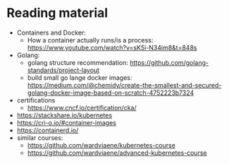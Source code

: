 # Reading material

* Containers and Docker:
  * How a container actually runs/is a process: https://www.youtube.com/watch?v=sK5i-N34im8&t=848s
* Golang:
  * golang structure recommendation: https://github.com/golang-standards/project-layout
  * build small go lange docker images: https://medium.com/@chemidy/create-the-smallest-and-secured-golang-docker-image-based-on-scratch-4752223b7324
* certifications
  * https://www.cncf.io/certification/cka/
* https://stackshare.io/kubernetes
* https://cri-o.io/#container-images
* https://containerd.io/
* similar courses:
  * https://github.com/wardviaene/kubernetes-course
  * https://github.com/wardviaene/advanced-kubernetes-course

